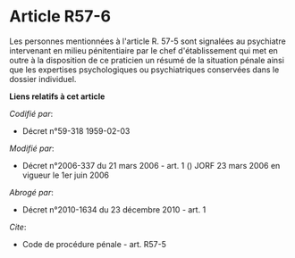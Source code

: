 # Article R57-6

Les personnes mentionnées à l'article R. 57-5 sont signalées au psychiatre intervenant en milieu pénitentiaire par le chef
d'établissement qui met en outre à la disposition de ce praticien un résumé de la situation pénale ainsi que les expertises
psychologiques ou psychiatriques conservées dans le dossier individuel.

**Liens relatifs à cet article**

_Codifié par_:

  - Décret n°59-318 1959-02-03

_Modifié par_:

  - Décret n°2006-337 du 21 mars 2006 - art. 1 () JORF 23 mars 2006 en vigueur le 1er juin 2006

_Abrogé par_:

  - Décret n°2010-1634 du 23 décembre 2010 - art. 1

_Cite_:

  - Code de procédure pénale - art. R57-5
